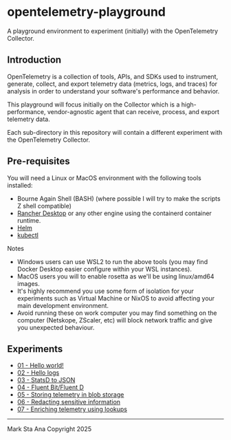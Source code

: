 # opentelemetry-playground

A playground environment to experiment (initially) with the OpenTelemetry Collector.

## Introduction

OpenTelemetry is a collection of tools, APIs, and SDKs used to instrument, generate, collect, and export telemetry data (metrics, logs, and traces) for analysis in order to understand your software's performance and behavior.

This playground will focus initially on the Collector which is a high-performance, vendor-agnostic agent that can receive, process, and export telemetry data.

Each sub-directory in this repository will contain a different experiment with the OpenTelemetry Collector.

## Pre-requisites

You will need a Linux or MacOS environment with the following tools installed:

- Bourne Again Shell (BASH) (where possible I will try to make the scripts Z shell compatible)
- [Rancher Desktop][www_rancher] or any other engine using the containerd container runtime.
- [Helm][www_helm]
- [kubectl][www_kubectl]

Notes

- Windows users can use WSL2 to run the above tools (you may find Docker Desktop easier configure within your WSL instances).
- MacOS users you will to enable rosetta as we'll be using linux/amd64 images.
- It's highly recommend you use some form of isolation for your experiments such as Virtual Machine or NixOS to avoid affecting your main development environment.
- Avoid running these on work computer you may find something on the computer (Netskope, ZScaler, etc) will block network traffic and give you unexpected behaviour.

## Experiments

- [01 - Hello world!][exp_001]
- [02 - Hello logs][exp_002]
- [03 - StatsD to JSON][exp_003]
- [04 - Fluent Bit/Fluent D][exp_004]
- [05 - Storing telemetry in blob storage][exp_005]
- [06 - Redacting sensitive information][exp_006]
- [07 - Enriching telemetry using lookups][exp_007]
---

Mark Sta Ana Copyright 2025

<!-- linkies -->
[exp_001]: ./experiments/01-hello-world/README.md
[exp_002]: ./experiments/02-hello-logs/README.md
[exp_003]: ./experiments/03-statsd-to-json/README.md
[exp_004]: ./experiments/04-fluent/README.md
[exp_005]: ./experiments/05-blob-storage/README.md
[exp_006]: ./experiments/06-redaction/README.md
[exp_007]: ./experiments/07-lookup/README.md
[www_rancher]: https://rancherdesktop.io/
[www_helm]: https://helm.sh/
[www_kubectl]: https://kubernetes.io/docs/tasks/tools/install-kubectl/

